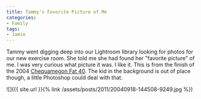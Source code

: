 ```yaml
---
title: Tammy's Favorite Picture of Me
categories:
- Family
tags:
- Jamie
---
```


Tammy went digging deep into our Lightroom library looking for photos for our new exercise room. She told me she had found her "favorite picture" of me. I was very curious what picture it was. I like it. This is from the finish of the 2004 [Chequamegon Fat 40](http://cheqfattire.com/). The kid in the background is out of place though, a little Photoshop could deal with that.

![]({{ site.url }}{% link /assets/posts/2011/20040918-144508-9249.jpg %})
